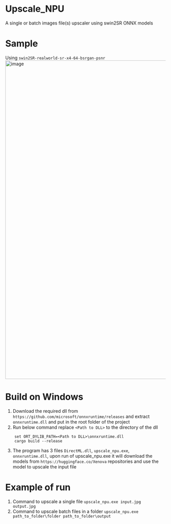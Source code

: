 # Upscale_NPU
A single or batch images file(s) upscaler using swin2SR ONNX models

# Sample
Using `swin2SR-realworld-sr-x4-64-bsrgan-psnr`
<img width="1620" height="1000" alt="image" src="https://github.com/user-attachments/assets/debacd02-31f5-44e1-bc22-6de8d9e4426b" />

# Build on Windows
1. Download the required dll from `https://github.com/microsoft/onnxruntime/releases` and extract `onnxruntime.dll` and put in the root folder of the project
2. Run below command replace `<Path to DLL>` to the directory of the dll
```
    set ORT_DYLIB_PATH=<Path to DLL>\onnxruntime.dll
    cargo build --release
```
3. The program has 3 files `DirectML.dll`, `upscale_npu.exe`, `onnxruntime.dll`, upon run of upscale_npu.exe it will download the models from `https://huggingface.co/Xenova` repositories and use the model to upscale the input file

# Example of run
1. Command to upscale a single file
`upscale_npu.exe input.jpg output.jpg`
2. Command to upscale batch files in a folder
`upscale_npu.exe path_to_folder\folder path_to_folder\output`
